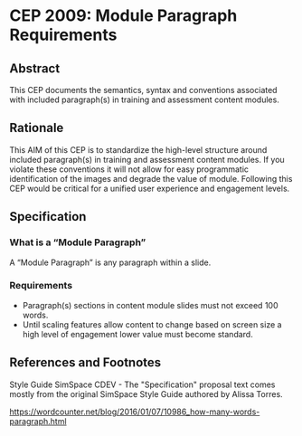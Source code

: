 # CEP 2009: Module Paragraph Requirements


## Abstract

This CEP documents the semantics, syntax and conventions associated with included paragraph(s) in  training and assessment content modules. 

## Rationale

This AIM of this CEP is to standardize the high-level structure around included paragraph(s) in  training and assessment content modules. If you violate these conventions it will not allow for easy programmatic identification of the images and degrade the value of module. Following this CEP would be critical for a unified user experience and engagement levels.

## Specification


### What is a “Module Paragraph”

 A “Module Paragraph” is any paragraph within a slide.

### Requirements

*  Paragraph(s) sections in content module slides must not exceed 100 words.
*  Until scaling features allow content to change based on screen size a high level of engagement lower value must become standard. 

## References and Footnotes

Style Guide SimSpace CDEV - The "Specification" proposal text comes mostly from the original SimSpace Style Guide authored by Alissa Torres.

https://wordcounter.net/blog/2016/01/07/10986_how-many-words-paragraph.html
